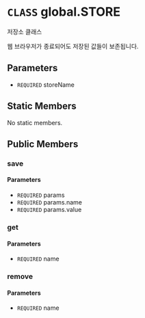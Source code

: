 # `CLASS` global.STORE
저장소 클래스

웹 브라우저가 종료되어도 저장된 값들이 보존됩니다.

## Parameters
* `REQUIRED` storeName 

## Static Members
No static members.

## Public Members

### save
#### Parameters
* `REQUIRED` params
* `REQUIRED` params.name
* `REQUIRED` params.value

### get
#### Parameters
* `REQUIRED` name

### remove
#### Parameters
* `REQUIRED` name
